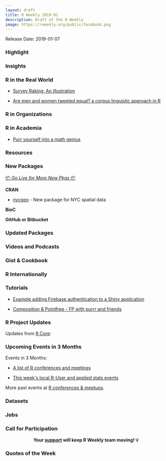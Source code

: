 ```yaml
---
layout: draft
title: R Weekly 2019-01
description: Draft of the R Weekly
image: https://rweekly.org/public/facebook.png
---
```


Release Date: 2019-01-07

###  Highlight




### Insights



### R in the Real World


+ [Survey Raking: An Illustration](https://datawookie.netlify.com/blog/2018/12/survey-raking-an-illustration/)

+ [Are men and women tweeted equal? a corpus linguistic approach in R](https://peerchristensen.netlify.com/post/what-twitter-says-about-men-and-women-a-corpus-linguistic-approach-in-r/)


###  R in Organizations



###  R in Academia

+ [Purr yourself into a math genius](http://staff.math.su.se/hoehle/blog/2019/01/04/mathgenius.html)

###  Resources



###  New Packages

<p class="added-hostname"><a href="https://rweekly.org/live" target="_blank" class="externalLink">📦 <i>Go Live for More New Pkgs</i> 📦</a></p>

**CRAN**

+ [nycgeo](https://nycgeo.mattherman.info) - New package for NYC spatial data

**BioC**


**GitHub or Bitbucket**



### Updated Packages



###  Videos and Podcasts



### Gist & Cookbook




### R Internationally


###  Tutorials

+ [Example adding Firebase authentication to a Shiny application](https://https://www.tychobra.com/posts/2019-01-03-firebasse-auth-wtih-shiny/)

+ [Composition & Pointfree - FP with purrr and friends](https://www.eokodie.com/blog/functional-programming-helpers-from-purrr-and-friends-part-2-composition/)


<!--<div class="post-more-begi
n"></div><div class="post-more-end"></div>-->

###  R Project Updates

Updates from [R Core](http://developer.r-project.org/blosxom.cgi/R-devel/NEWS):


###  Upcoming Events in 3 Months

Events in 3 Months:

+ [A list of R conferences and meetings](https://jumpingrivers.github.io/meetingsR/events.html)


+ [This week's local R-User and applied stats events](https://community.rstudio.com/c/irl)

More past events at [R conferences & meetups](https://conf.rweekly.org).

### Datasets




### Jobs




###  Call for Participation



<p class="hide-support added-hostname support-rweekly" style="text-align: center;font-weight: bold;">Your <a class="non-visited externalLink" href="https://www.patreon.com/rweekly" onclick="pas(this)">support</a> will keep R Weekly team moving! 💡</p>

###  Quotes of the Week


